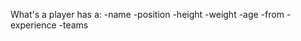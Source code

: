 What's a player
  has a: 
  -name 
  -position
  -height
  -weight 
  -age
  -from
  -experience 
  -teams